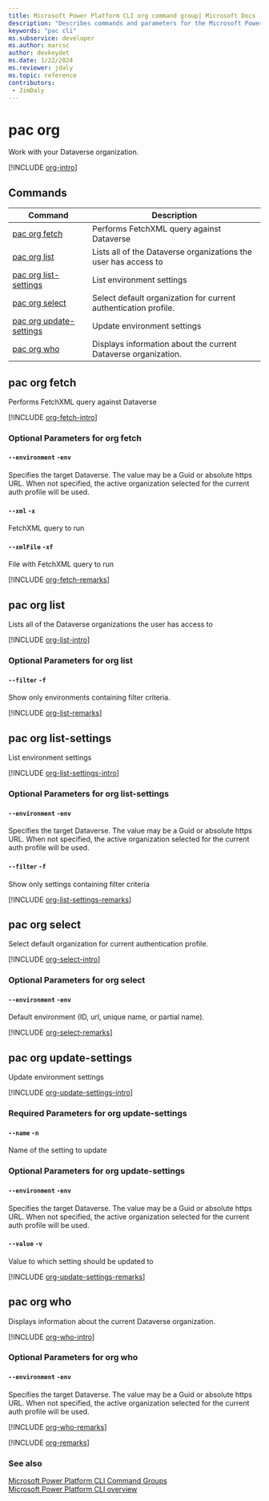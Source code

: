 ```yaml
---
title: Microsoft Power Platform CLI org command group| Microsoft Docs
description: "Describes commands and parameters for the Microsoft Power Platform CLI org command group."
keywords: "pac cli"
ms.subservice: developer
ms.author: marcsc
author: devkeydet
ms.date: 1/22/2024
ms.reviewer: jdaly
ms.topic: reference
contributors: 
 - JimDaly
---
```

<!-- 
Do not edit this file. 
This file is generated by a program and any changes will be overwritten when this topic is re-generated.
Use the include files to add additional content to this topic.
-->
# pac org

Work with your Dataverse organization.

[!INCLUDE [org-intro](includes/org-intro.md)]

## Commands

|Command|Description|
|---------|---------|
|[pac org fetch](#pac-org-fetch)|Performs FetchXML query against Dataverse|
|[pac org list](#pac-org-list)|Lists all of the Dataverse organizations the user has access to|
|[pac org list-settings](#pac-org-list-settings)|List environment settings|
|[pac org select](#pac-org-select)|Select default organization for current authentication profile.|
|[pac org update-settings](#pac-org-update-settings)|Update environment settings|
|[pac org who](#pac-org-who)|Displays information about the current Dataverse organization.|


## pac org fetch

Performs FetchXML query against Dataverse

[!INCLUDE [org-fetch-intro](includes/org-fetch-intro.md)]


### Optional Parameters for org fetch

#### `--environment` `-env`

Specifies the target Dataverse. The value may be a Guid or absolute https URL. When not specified, the active organization selected for the current auth profile will be used.

#### `--xml` `-x`

FetchXML query to run

#### `--xmlFile` `-xf`

File with FetchXML query to run

[!INCLUDE [org-fetch-remarks](includes/org-fetch-remarks.md)]

## pac org list

Lists all of the Dataverse organizations the user has access to

[!INCLUDE [org-list-intro](includes/org-list-intro.md)]


### Optional Parameters for org list

#### `--filter` `-f`

Show only environments containing filter criteria.

[!INCLUDE [org-list-remarks](includes/org-list-remarks.md)]

## pac org list-settings

List environment settings

[!INCLUDE [org-list-settings-intro](includes/org-list-settings-intro.md)]


### Optional Parameters for org list-settings

#### `--environment` `-env`

Specifies the target Dataverse. The value may be a Guid or absolute https URL. When not specified, the active organization selected for the current auth profile will be used.

#### `--filter` `-f`

Show only settings containing filter criteria

[!INCLUDE [org-list-settings-remarks](includes/org-list-settings-remarks.md)]

## pac org select

Select default organization for current authentication profile.

[!INCLUDE [org-select-intro](includes/org-select-intro.md)]


### Optional Parameters for org select

#### `--environment` `-env`

Default environment (ID, url, unique name, or partial name).

[!INCLUDE [org-select-remarks](includes/org-select-remarks.md)]

## pac org update-settings

Update environment settings

[!INCLUDE [org-update-settings-intro](includes/org-update-settings-intro.md)]


### Required Parameters for org update-settings

#### `--name` `-n`

Name of the setting to update


### Optional Parameters for org update-settings

#### `--environment` `-env`

Specifies the target Dataverse. The value may be a Guid or absolute https URL. When not specified, the active organization selected for the current auth profile will be used.

#### `--value` `-v`

Value to which setting should be updated to

[!INCLUDE [org-update-settings-remarks](includes/org-update-settings-remarks.md)]

## pac org who

Displays information about the current Dataverse organization.

[!INCLUDE [org-who-intro](includes/org-who-intro.md)]


### Optional Parameters for org who

#### `--environment` `-env`

Specifies the target Dataverse. The value may be a Guid or absolute https URL. When not specified, the active organization selected for the current auth profile will be used.

[!INCLUDE [org-who-remarks](includes/org-who-remarks.md)]

[!INCLUDE [org-remarks](includes/org-remarks.md)]

### See also

[Microsoft Power Platform CLI Command Groups](index.md)<br />
[Microsoft Power Platform CLI overview](../introduction.md)